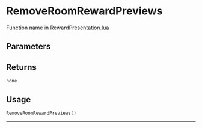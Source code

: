# RemoveRoomRewardPreviews

Function name in RewardPresentation.lua

## Parameters

## Returns

`none`

## Usage

```lua
RemoveRoomRewardPreviews()
```

---
